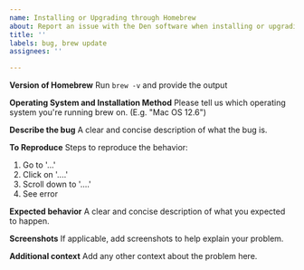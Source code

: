 ```yaml
---
name: Installing or Upgrading through Homebrew
about: Report an issue with the Den software when installing or upgrading through Homebrew
title: ''
labels: bug, brew update
assignees: ''

---
```


**Version of Homebrew**
Run `brew -v` and provide the output

**Operating System and Installation Method**
Please tell us which operating system you're running brew on.  (E.g. "Mac OS 12.6")

**Describe the bug**
A clear and concise description of what the bug is.

**To Reproduce**
Steps to reproduce the behavior:
1. Go to '...'
2. Click on '....'
3. Scroll down to '....'
4. See error

**Expected behavior**
A clear and concise description of what you expected to happen.

**Screenshots**
If applicable, add screenshots to help explain your problem.

**Additional context**
Add any other context about the problem here.
